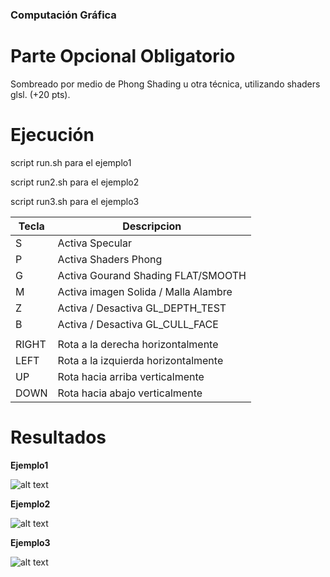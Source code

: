 ### Computación Gráfica

# Parte Opcional Obligatorio

Sombreado por medio de Phong Shading u otra técnica, utilizando shaders glsl. (+20 pts).

# Ejecución

script run.sh para el ejemplo1

script run2.sh para el ejemplo2

script run3.sh para el ejemplo3

| Tecla | Descripcion                          |
|-------|--------------------------------------|
| S     | Activa Specular                      |
| P     | Activa Shaders Phong                 |
| G     | Activa Gourand Shading FLAT/SMOOTH   |
| M     | Activa imagen Solida / Malla Alambre |
| Z     | Activa / Desactiva GL_DEPTH_TEST     |
| B     | Activa / Desactiva GL_CULL_FACE      |
|||
| RIGHT | Rota a la derecha horizontalmente    |
| LEFT  | Rota a la izquierda horizontalmente  |
| UP    | Rota hacia arriba verticalmente      |
| DOWN  | Rota hacia abajo verticalmente       |

# Resultados

**Ejemplo1**

![alt text](https://github.com/nandotorterolo/computaciongrafica/blob/master/obligatorio/phong/phong1.png "Sin shader phong")

**Ejemplo2**

![alt text](https://github.com/nandotorterolo/computaciongrafica/blob/master/obligatorio/phong/phong2.png "Con shader phong")

**Ejemplo3**

![alt text](https://github.com/nandotorterolo/computaciongrafica/blob/master/obligatorio/phong/phong3.png "Con shader phong")
